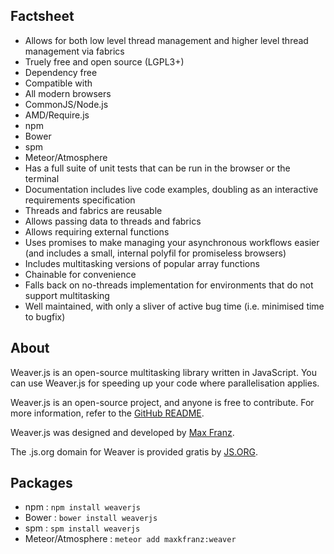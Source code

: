 ## Factsheet

 * Allows for both low level thread management and higher level thread management via fabrics
 * Truely free and open source (LGPL3+)
 * Dependency free
 * Compatible with
  * All modern browsers
  * CommonJS/Node.js
  * AMD/Require.js
  * npm
  * Bower
  * spm
  * Meteor/Atmosphere
 * Has a full suite of unit tests that can be run in the browser or the terminal
 * Documentation includes live code examples, doubling as an interactive requirements specification
 * Threads and fabrics are reusable
 * Allows passing data to threads and fabrics
 * Allows requiring external functions
 * Uses promises to make managing your asynchronous workflows easier (and includes a small, internal polyfil for promiseless browsers)
 * Includes multitasking versions of popular array functions
 * Chainable for convenience
 * Falls back on no-threads implementation for environments that do not support multitasking
 * Well maintained, with only a sliver of active bug time (i.e. minimised time to bugfix)



## About

Weaver.js is an open-source multitasking library written in JavaScript.  You can use Weaver.js for speeding up your code where parallelisation applies.

Weaver.js is an open-source project, and anyone is free to contribute.  For more information, refer to the [GitHub README](https://github.com/maxkfranz/weaver).

Weaver.js was designed and developed by [Max Franz](http://maxfranz.org).

The .js.org domain for Weaver is provided gratis by [JS.ORG](http://js.org).



## Packages

* npm : `npm install weaverjs`
* Bower : `bower install weaverjs`
* spm : `spm install weaverjs`
* Meteor/Atmosphere : `meteor add maxkfranz:weaver`
